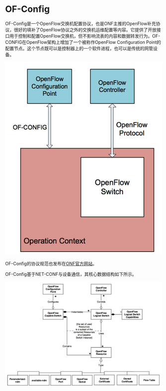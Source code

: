 # OF-Config

OF-Config是一个OpenFlow交换机配置协议，也是ONF主推的OpenFlow补充协议，很好的填补了OpenFlow协议之外的交换机运维配置等内容。它提供了开放接口用于控制和配置OpenFlow交换机，但不影响流表的内容和数据转发行为。OF-CONFIG在OpenFlow架构上增加了一个被称作OpenFlow Configuration Point的配置节点。这个节点既可以是控制器上的一个软件进程，也可以是传统的网管设备。

![](images/of-config.png)

OF-Config的协议规范也发布在[ONF官方网站](https://www.opennetworking.org/technical-communities/areas/specification)。

OF-Config基于NET-CONF与设备通信，其核心数据结构如下所示。

![](images/of-config-core.png)
